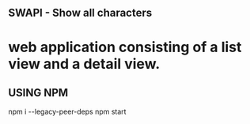 ## SWAPI - Show all characters

# web application consisting of a list view and a detail view.

## USING NPM

npm i --legacy-peer-deps
npm start